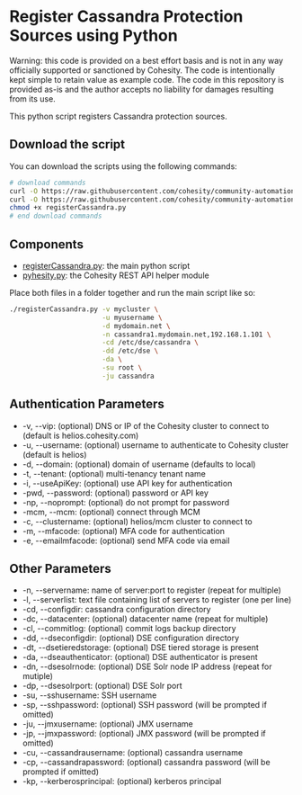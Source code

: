# Register Cassandra Protection Sources using Python

Warning: this code is provided on a best effort basis and is not in any way officially supported or sanctioned by Cohesity. The code is intentionally kept simple to retain value as example code. The code in this repository is provided as-is and the author accepts no liability for damages resulting from its use.

This python script registers Cassandra protection sources.

## Download the script

You can download the scripts using the following commands:

```bash
# download commands
curl -O https://raw.githubusercontent.com/cohesity/community-automation-samples/main/python/registerCassandra/registerCassandra.py
curl -O https://raw.githubusercontent.com/cohesity/community-automation-samples/main/python/pyhesity.py
chmod +x registerCassandra.py
# end download commands
```

## Components

* [registerCassandra.py](https://raw.githubusercontent.com/cohesity/community-automation-samples/main/python/registerCassandra/registerCassandra.py): the main python script
* [pyhesity.py](https://raw.githubusercontent.com/cohesity/community-automation-samples/main/python/pyhesity/pyhesity.py): the Cohesity REST API helper module

Place both files in a folder together and run the main script like so:

```bash
./registerCassandra.py -v mycluster \
                       -u myusername \
                       -d mydomain.net \
                       -n cassandra1.mydomain.net,192.168.1.101 \
                       -cd /etc/dse/cassandra \
                       -dd /etc/dse \
                       -da \
                       -su root \
                       -ju cassandra
```

## Authentication Parameters

* -v, --vip: (optional) DNS or IP of the Cohesity cluster to connect to (default is helios.cohesity.com)
* -u, --username: (optional) username to authenticate to Cohesity cluster (default is helios)
* -d, --domain: (optional) domain of username (defaults to local)
* -t, --tenant: (optional) multi-tenancy tenant name
* -i, --useApiKey: (optional) use API key for authentication
* -pwd, --password: (optional) password or API key
* -np, --noprompt: (optional) do not prompt for password
* -mcm, --mcm: (optional) connect through MCM
* -c, --clustername: (optional) helios/mcm cluster to connect to
* -m, --mfacode: (optional) MFA code for authentication
* -e, --emailmfacode: (optional) send MFA code via email

## Other Parameters

* -n, --servername: name of server:port to register (repeat for multiple)
* -l, --serverlist: text file containing list of servers to register (one per line)
* -cd, --configdir: cassandra configuration directory
* -dc, --datacenter: (optional) datacenter name (repeat for multiple)
* -cl, --commitlog: (optional) commit logs backup directory
* -dd, --dseconfigdir: (optional) DSE configuration directory
* -dt, --dsetieredstorage: (optional) DSE tiered storage is present
* -da, --dseauthenticator: (optional) DSE authenticator is present
* -dn, --dsesolrnode: (optional) DSE Solr node IP address (repeat for mutiple)
* -dp, --dsesolrport: (optional) DSE Solr port
* -su, --sshusername: SSH username
* -sp, --sshpassword: (optional) SSH password (will be prompted if omitted)
* -ju, --jmxusername: (optional) JMX username
* -jp, --jmxpassword: (optional) JMX password (will be prompted if omitted)
* -cu, --cassandrausername: (optional) cassandra username
* -cp, --cassandrapassword: (optional) cassandra password (will be prompted if omitted)
* -kp, --kerberosprincipal: (optional) kerberos principal
